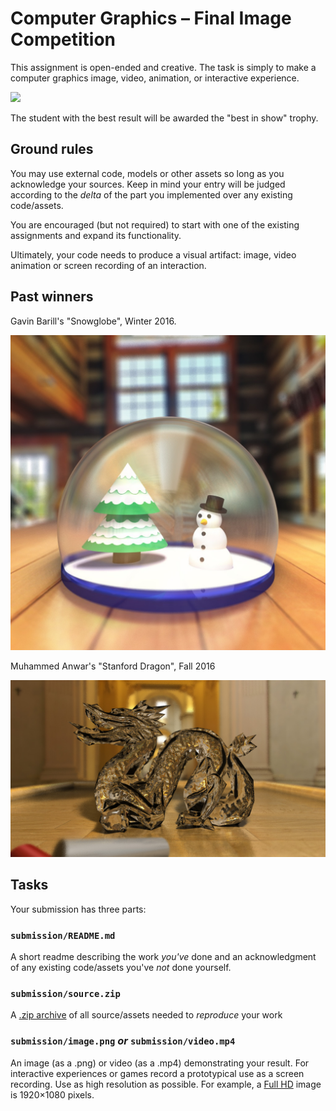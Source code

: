 # Computer Graphics – Final Image Competition

This assignment is open-ended and creative. The task is simply to make a
computer graphics image, video, animation, or interactive experience.

![](images/trophy.png)

The student with the best result will be awarded the "best in show" trophy.

## Ground rules

You may use external code, models or other assets so long as you acknowledge
your sources. Keep in mind your entry will be judged according to the _delta_ of
the part you implemented over any existing code/assets.

You are encouraged (but not required) to start with one of the existing
assignments and expand its functionality.

Ultimately, your code needs to produce a visual artifact: image, video animation
or screen recording of an interaction.

## Past winners

Gavin Barill's "Snowglobe", Winter 2016.

![](images/gavin-barill-snowglobe.jpg)

Muhammed Anwar's "Stanford Dragon", Fall 2016

![](images/muhammed-anwar-dragon.jpg)

## Tasks

Your submission has three parts:

### `submission/README.md`

A short readme describing the work _you've_ done and an acknowledgment of any
existing code/assets you've _not_ done yourself.

### `submission/source.zip`

A [.zip archive](https://en.wikipedia.org/wiki/Zip_(file_format)) of all
source/assets needed to _reproduce_ your work

### `submission/image.png` _or_ `submission/video.mp4`

An image (as a .png) or video (as a .mp4) demonstrating your result. For
interactive experiences or games record a prototypical use as a screen
recording. Use as high resolution as possible. For example, a [Full
HD](https://en.wikipedia.org/wiki/1080p) image is 1920×1080 pixels.
